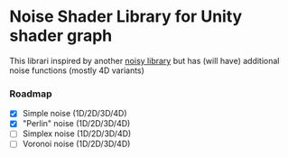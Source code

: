 Noise Shader Library for Unity shader graph
==============================

This librari inspired by another [noisy library](https://github.com/JimmyCushnie/Noisy-Nodes/tree/master/NoiseShader) but has (will have) additional noise functions (mostly 4D variants) 

### Roadmap
- [X] Simple noise (1D/2D/3D/4D)
- [X] "Perlin" noise (1D/2D/3D/4D)
- [ ] Simplex noise (1D/2D/3D/4D)
- [ ] Voronoi noise (1D/2D/3D/4D)

